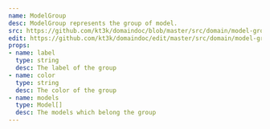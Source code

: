 ```yaml
---
name: ModelGroup
desc: ModelGroup represents the group of model.
src: https://github.com/kt3k/domaindoc/blob/master/src/domain/model-group.js
edit: https://github.com/kt3k/domaindoc/edit/master/src/domain/model-group.md
props:
- name: label
  type: string
  desc: The label of the group
- name: color
  type: string
  desc: The color of the group
- name: models
  type: Model[]
  desc: The models which belong the group
---
```

